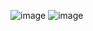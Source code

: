 ![image](https://github.com/user-attachments/assets/a8eb307f-621c-4dfe-a54f-a149237b18b2)
![image](https://github.com/user-attachments/assets/d8223a51-125e-426d-8f66-762f39c77bf7)

